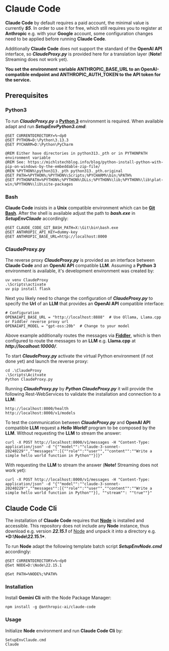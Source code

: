 # Claude Code

**Claude Code** by default requires a paid account, the minimal value is currently <b>*$5*</b>.
In order to use it for free, which still requires you to register at **Anthropic** e.g. with your **Google** account, 
some configuration changes need to be applied before running **Claude Code**.

Additionally **Claude Code** does not support the standard of the **OpenAI API** interface, so <b>*ClaudeProxy.py*</b> is
provided here for a translation layer (**Note!** Streaming does not work yet).

**You set the environment variable ANTHROPIC_BASE_URL to an OpenAI-compatible endpoint and ANTHROPIC_AUTH_TOKEN to the API token for the service.**

## Prerequisites

### Python3

To run <b>*ClaudeProxy.py*</b> a **[Python 3](https://www.python.org/downloads/windows/)** environment is required.
When available adapt and run <b>*SetupEnvPython3.cmd*</b>:

```
@SET CURRENTDIRECTORY=%~dp0
@SET PYTHON=D:\Python\3.13.3
@SET PYCHARM=D:\Python\PyCharm

@REM Either have directories in python313._pth or in PYTHONPATH environment variable
@REM See: https://michlstechblog.info/blog/python-install-python-with-pip-on-windows-by-the-embeddable-zip-file/
@REN %PYTHON%\python313._pth python313._pth.original
@SET PATH=%PYTHON%;%PYTHON%\Scripts;%PYCHARM%\bin;%PATH%
@SET PYTHONPATH=%PYTHON%;%PYTHON%\DLLs;%PYTHON%\lib;%PYTHON%\lib\plat-win;%PYTHON%\lib\site-packages
```

### Bash

**Claude Code** insists in a **Unix** compatible environment which can be **[Git Bash](https://git-scm.com/downloads/win)**.
After the shell is available adjust the path to <b>*bash.exe*</b> in <b>*SetupEnvClaude*</b> accordingly:

```
@SET CLAUDE_CODE_GIT_BASH_PATH=X:\Git\bin\bash.exe
@SET ANTHROPIC_API_KEY=dummy-key
@SET ANTHROPIC_BASE_URL=http://localhost:8000
```

### ClaudeProxy.py

The reverse proxy <b>*ClaudeProxy.py*</b> is provided as an interface between **Claude Code** and an **OpenAI API** compatible
**LLM**.
Assuming a **Python 3** environment is available, it's development environment was created by:

```
uv venv ClaudeProxy
.\Scripts\activate
uv pip install flask
```

Next you likely need to change the configuration of <b>*ClaudeProxy.py*</b> to specify the **Url** of an **LLM** that provides
an **OpenAI API** compatible interface: 

```
# Configuration
OPENAIAPI_BASE_URL = "http://localhost:8888"  # Use Ollama, Llama.cpp or Fiddler reverse proxy url
OPENAIAPI_MODEL = "gpt-oss:20b"  # Change to your model
```

Above example additionally routes the messages via **[Fiddler](https://www.telerik.com/fiddler)**, which is then configured to
route the messages to an **LLM** e.g. **Llama.cpp** at <b>*http://localhost:10000/*</b>. 

To start <b>*ClaudeProxy.py*</b> activate the virtual Python environment (if not done yet) and launch the reverse proxy:

```
cd .\ClaudeProxy
.\Scripts\Acitvate
Python ClaudeProxy.py

```

Running <b>*ClaudeProxy.py*</b> by <b>*Python ClaudeProxy.py*</b> it will provide the following Rest-WebServices to
validate the installation and connection to a **LLM**:

```
http://localhost:8000/health
http://localhost:8000/v1/models
```

To test the communication between <b>*ClaudeProxy.py*</b> and **OpenAI API** compatible **LLM** request a <b>*Hello World!*</b>
program to be composed by the **LLM**.
Without requesting the **LLM** to stream the answer:

```
curl -X POST http://localhost:8000/v1/messages -H "Content-Type: application/json" -d "{""model"":""claude-3-sonnet-20240229"",""messages"":[{""role"":""user"",""content"":""Write a simple hello world function in Python""}]}"
```

With requesting the **LLM** to stream the answer (**Note!** Streaming does not work yet):


```
curl -X POST http://localhost:8000/v1/messages -H "Content-Type: application/json" -d "{""model"":""claude-3-sonnet-20240229"",""messages"":[{""role"":""user"",""content"":""Write a simple hello world function in Python""}], ""stream"": ""true""}"
```

## Claude Code Cli

The installation of **Claude Code** requires that **[Node](https://nodejs.org/)** is installed and accessible.
This repository does not include any **Node** instance, thus download e.g. version <b>*22.15.1*</b> of 
[Node](https://nodejs.org/dist/v22.15.1/node-v22.15.1-win-x64.zip) and unpack it into a directory e.g. <b>*D:\Node\22.15.1\*</b>.

To run **Node** adapt the following template batch script <b>*SetupEnvNode.cmd*</b> accordingly:

```
@SET CURRENTDIRECTORY=%~dp0
@Set NODE=D:\Node\22.15.1

@Set PATH=%NODE%;%PATH%
```

### Installation

Install **Gemini Cli** with the Node Package Manager:

```
npm install -g @anthropic-ai/claude-code
```

### Usage

Initialize **Node** environment and run **Claude Code Cli** by:

```
SetupEnvClaude.cmd
Claude
```
